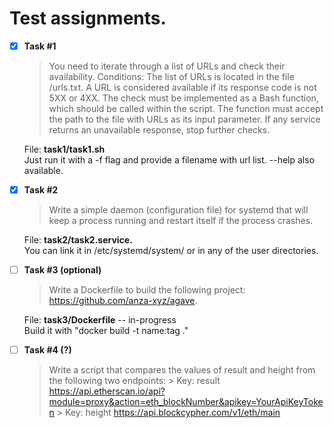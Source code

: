 # Test assignments.

 - [x] **Task #1**
    > You need to iterate through a list of URLs and check their availability. Conditions:
    > The list of URLs is located in the file /urls.txt.
    > A URL is considered available if its response code is not 5XX or 4XX.
    > The check must be implemented as a Bash function, which should be called within the script.
    > The function must accept the path to the file with URLs as its input parameter.
    > If any service returns an unavailable response, stop further checks.

    File: **task1/task1.sh**  
    Just run it with a -f flag and provide a filename with url list. --help also available.
 - [x] **Task #2**
    > Write a simple daemon (configuration file) for systemd that will keep a process running and restart itself if the process crashes.

    File: **task2/task2.service.**  
    You can link it in /etc/systemd/system/ or in any of the user directories.

 - [ ] **Task #3 (optional)**
    > Write a Dockerfile to build the following project: https://github.com/anza-xyz/agave.
    
    File: **task3/Dockerfile** -- in-progress  
    Build it with "docker build -t name:tag ."

 - [ ] **Task #4 (?)**
    > Write a script that compares the values of result and height from the following two endpoints:
        > Key: result
        https://api.etherscan.io/api?module=proxy&action=eth_blockNumber&apikey=YourApiKeyToken
        > Key: height
        https://api.blockcypher.com/v1/eth/main

